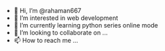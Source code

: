 - 👋 Hi, I’m @rahaman667
- 👀 I’m interested in web development 
- 🌱 I’m currently learning python series online mode
- 💞️ I’m looking to collaborate on ...
- 📫 How to reach me ...

<!---
rahaman667/rahaman667 is a ✨ special ✨ repository because its `README.md` (this file) appears on your GitHub profile.
You can click the Preview link to take a look at your changes.
--->
